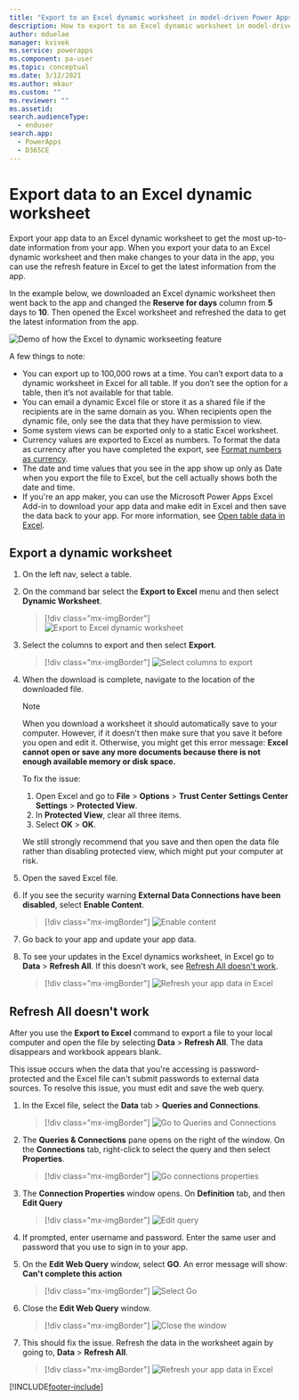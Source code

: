 ```yaml
---
title: "Export to an Excel dynamic worksheet in model-driven Power Apps| MicrosoftDocs"
description: How to export to an Excel dynamic worksheet in model-driven Power Apps
author: mduelae
manager: kvivek
ms.service: powerapps
ms.component: pa-user
ms.topic: conceptual
ms.date: 3/12/2021
ms.author: mkaur
ms.custom: ""
ms.reviewer: ""
ms.assetid: 
search.audienceType: 
  - enduser
search.app: 
  - PowerApps
  - D365CE
---
```

# Export data to an Excel dynamic worksheet

Export your app data to an Excel dynamic worksheet to get the most up-to-date information from your app. When you export your data to an Excel dynamic worksheet and then make changes to your data in the app, you can use the refresh feature in Excel to get the latest information from the app.

In the example below, we downloaded an Excel dynamic worksheet then went back to the app and changed the **Reserve for days** column from **5** days to **10**. Then opened the Excel worksheet and refreshed the data to get the latest information from the app.

![Demo of how the Excel to dynamic workseeting feature](media/export-excel-dynamicsworksheet-demo.gif "Demo of how the Excel to dynamic workseeting feature")


A few things to note:

- You can export up to 100,000 rows at a time. You can’t export data to a dynamic worksheet in Excel for all table. If you don’t see the option for a table, then it’s not available for that table.
- You can email a dynamic Excel file or store it as a shared file if the recipients are in the same domain as you. When recipients open the dynamic file, only see the data that they have permission to view.   
- Some system views can be exported only to a static Excel worksheet.    
- Currency values are exported to Excel as numbers. To format the data as currency after you have completed the export, see [Format numbers as currency](https://support.microsoft.com/office/format-numbers-as-currency-0a03bb38-1a07-458d-9e30-2b54366bc7a4).
- The date and time values that you see in the app show up only as Date when you export the file to Excel, but the cell actually shows both the date and time.    
- If you're an app maker, you can use the Microsoft Power Apps Excel Add-in to download your app data and make edit in Excel and then save the data back to your app. For more information, see [Open table data in Excel](https://docs.microsoft.com/powerapps/maker/data-platform/data-platform-excel-addin).

## Export a dynamic worksheet

1. On the left nav, select a table.

2. On the command bar select the **Export to Excel** menu and then select **Dynamic Worksheet**.

   > [!div class="mx-imgBorder"] 
   > ![Export to Excel dynamic worksheet](media/open-dynamic-worksheet.png "Select export to Excel dynamic worksheet")
  
3. Select the columns to export and then select **Export**.  

   > [!div class="mx-imgBorder"] 
   > ![Select columns to export](media/open-dynamic-worksheet-1.png "*Select columns to export**")
  
4. When the download is complete, navigate to the location of the downloaded file.
  
   > [!NOTE]
   > When you download a worksheet it should automatically save to your computer. However, if it doesn't then make sure that you save it before you open and edit it. Otherwise, you might get this error message: **Excel cannot open or save any more documents because there is not enough available memory or disk space.**  
   > 
   > To fix the issue:  
   > 
   >    1. Open Excel and go to **File** > **Options** > **Trust Center** **Settings Center Settings** > **Protected View**.  
   >    2. In **Protected View**, clear all three items.  
   >    3. Select **OK** > **OK**.  
   >     
   >    We still strongly recommend that you save and then open the data file rather than disabling protected view, which might put your computer at risk.  
  
5. Open the saved Excel file.
  
6. If you see the security warning **External Data Connections have been disabled**, select **Enable Content**.  

   > [!div class="mx-imgBorder"] 
   > ![Enable content](media/enable-content.png "Enable content") 

7. Go back to your app and update your app data.
8. To see your updates in the Excel dynamics worksheet, in Excel go to **Data** > **Refresh All**. If this doesn't work, see [Refresh All doesn't work](export-excel-dynamic-worksheet.md#refresh-all-doesnt-work).

   > [!div class="mx-imgBorder"] 
   > ![Refresh your app data in Excel](media/refresh-data.png "Refresh your app data in Excel") 
  

## Refresh All doesn't work

After you use the **Export to Excel** command to export a file to your local computer and open the file by selecting **Data** > **Refresh All**. The data disappears and workbook appears blank.

This issue occurs when the data that you're accessing is password-protected and the Excel file can't submit passwords to external data sources. To resolve this issue, you must edit and save the web query.

1. In the Excel file, select the **Data** tab > **Queries and Connections**.

   > [!div class="mx-imgBorder"] 
   > ![Go to Queries and Connections](media/excel-dynamic-ts-1.png "Go to Queries and Connections") 
   
3. The **Queries & Connections** pane opens on the right of the window. On the **Connections** tab, right-click to select the query and then select **Properties**.

   > [!div class="mx-imgBorder"] 
   > ![Go connections properties](media/excel-dynamic-ts-2.png "Go connections properties")
   
5. The **Connection Properties** window opens. On **Definition** tab, and then **Edit Query**

   > [!div class="mx-imgBorder"] 
   > ![Edit query](media/excel-dynamic-ts-3.png "Edit Query")

6. If prompted, enter username and password. Enter the same user and password that you use to sign in to your app.

7. On the **Edit Web Query** window, select **GO**. An error message will show: **Can't complete this action** 

   > [!div class="mx-imgBorder"] 
   > ![Select Go](media/excel-dynamic-ts-4.png "Select GO")

8. Close the **Edit Web Query** window.

   > [!div class="mx-imgBorder"] 
   > ![Close the window](media/excel-dynamic-ts-5.png "Close the window")

9. This should fix the issue. Refresh the data in the worksheet again by going to, **Data** > **Refresh All**. 

   > [!div class="mx-imgBorder"] 
   > ![Refresh your app data in Excel](media/refresh-data.png "Refresh your app data in Excel") 




[!INCLUDE[footer-include](../includes/footer-banner.md)]
